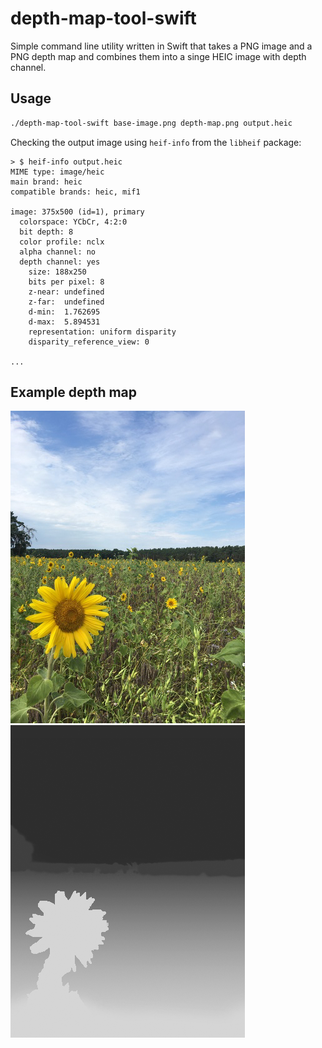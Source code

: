 # depth-map-tool-swift

Simple command line utility written in Swift that takes a PNG image and a PNG depth map and combines them into a singe HEIC image with depth channel.

## Usage

```sh
./depth-map-tool-swift base-image.png depth-map.png output.heic
```

Checking the output image using `heif-info` from the `libheif` package:

```
> $ heif-info output.heic
MIME type: image/heic
main brand: heic
compatible brands: heic, mif1

image: 375x500 (id=1), primary
  colorspace: YCbCr, 4:2:0
  bit depth: 8
  color profile: nclx
  alpha channel: no
  depth channel: yes
    size: 188x250
    bits per pixel: 8
    z-near: undefined
    z-far:  undefined
    d-min:  1.762695
    d-max:  5.894531
    representation: uniform disparity
    disparity_reference_view: 0

...
```

## Example depth map

![](examples/base-image.png)
![](examples/depth-map.png)